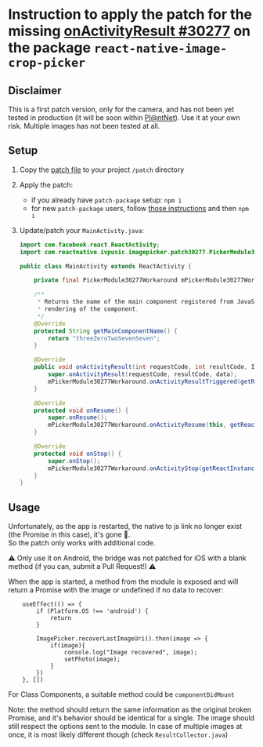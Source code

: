 # Instruction to apply the patch for the missing [onActivityResult #30277](https://github.com/HugoGresse/react-native-issue-30277#react-native-issue-30277) on the package `react-native-image-crop-picker`

## Disclaimer
This is a first patch version, only for the camera, and has not been yet tested in production (it will be soon within [Pl@ntNet](https://play.google.com/store/apps/details?id=org.plantnet)). Use it at your own risk. Multiple images has not been tested at all. 

## Setup

1. Copy the [patch file]() to your project `/patch` directory
2. Apply the patch: 
    - if you already have `patch-package` setup: `npm i`
    - for new `patch-package` users, follow [those instructions](https://github.com/ds300/patch-package#readme) and then `npm i`
3. Update/patch your `MainActivity.java`: 

    ```java
    import com.facebook.react.ReactActivity;
    import com.reactnative.ivpusic.imagepicker.patch30277.PickerModule30277Workaround;
    
    public class MainActivity extends ReactActivity {
    
        private final PickerModule30277Workaround mPickerModule30277Workaround = new PickerModule30277Workaround();
    
        /**
         * Returns the name of the main component registered from JavaScript. This is used to schedule
         * rendering of the component.
         */
        @Override
        protected String getMainComponentName() {
            return "threeZeroTwoSevenSeven";
        }
    
        @Override
        public void onActivityResult(int requestCode, int resultCode, Intent data) {
            super.onActivityResult(requestCode, resultCode, data);
            mPickerModule30277Workaround.onActivityResultTriggered(getReactInstanceManager(), requestCode, resultCode, data);
        }
    
        @Override
        protected void onResume() {
            super.onResume();
            mPickerModule30277Workaround.onActivityResume(this, getReactInstanceManager());
        }
    
        @Override
        protected void onStop() {
            super.onStop();
            mPickerModule30277Workaround.onActivityStop(getReactInstanceManager());
        }
    }

    ```

## Usage

Unfortunately, as the app is restarted, the native to js link no longer exist (the Promise in this case), it's gone 💫.  
So the patch only works with additional code.  

⚠️ Only use it on Android, the bridge was not patched for iOS with a blank method (if you can, submit a Pull Request!) ⚠️ 

When the app is started, a method from the module is exposed and will return a Promise with the image or undefined if no data to recover:
```
    useEffect(() => {
        if (Platform.OS !== 'android') {
            return
        }

        ImagePicker.recoverLastImageUri().then(image => {
            if(image){
                console.log("Image recovered", image);
                setPhoto(image);
            }
        })
    }, [])
```

For Class Components, a suitable method could be `componentDidMount`

Note: the method should return the same information as the original broken Promise, and it's behavior should be identical for a single. The image should still respect the options sent to the module. In case of multiple images at once, it is most likely different though (check `ResultCollector.java`) 
